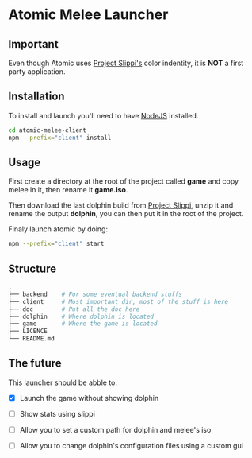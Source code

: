 # Atomic Melee Launcher

## Important

Even though Atomic uses [Project Slippi's](https://slippi.gg/) color indentity, it is **NOT** a first party application.

## Installation

To install and launch you'll need to have [NodeJS](https://nodejs.org/en/) installed.

```sh
cd atomic-melee-client
npm --prefix="client" install
```

## Usage

First create a directory at the root of the project called **game** and copy melee in it, then rename it **game.iso**.

Then download the last dolphin build from [Project Slippi](https://slippi.gg/netplay), unzip it and rename the output **dolphin**, you can then put it in the root of the project.

Finaly launch atomic by doing:

```sh
npm --prefix="client" start
```

## Structure

``` sh
.
├── backend    # For some eventual backend stuffs
├── client     # Most important dir, most of the stuff is here
├── doc        # Put all the doc here
├── dolphin    # Where dolphin is located
├── game       # Where the game is located
├── LICENCE
└── README.md
```


## The future

This launcher should be abble to: 

- [x] Launch the game without showing dolphin
- [ ] Show stats using slippi
- [ ] Allow you to set a custom path for dolphin and melee's iso
- [ ] Allow you to change dolphin's configuration files using a custom gui

